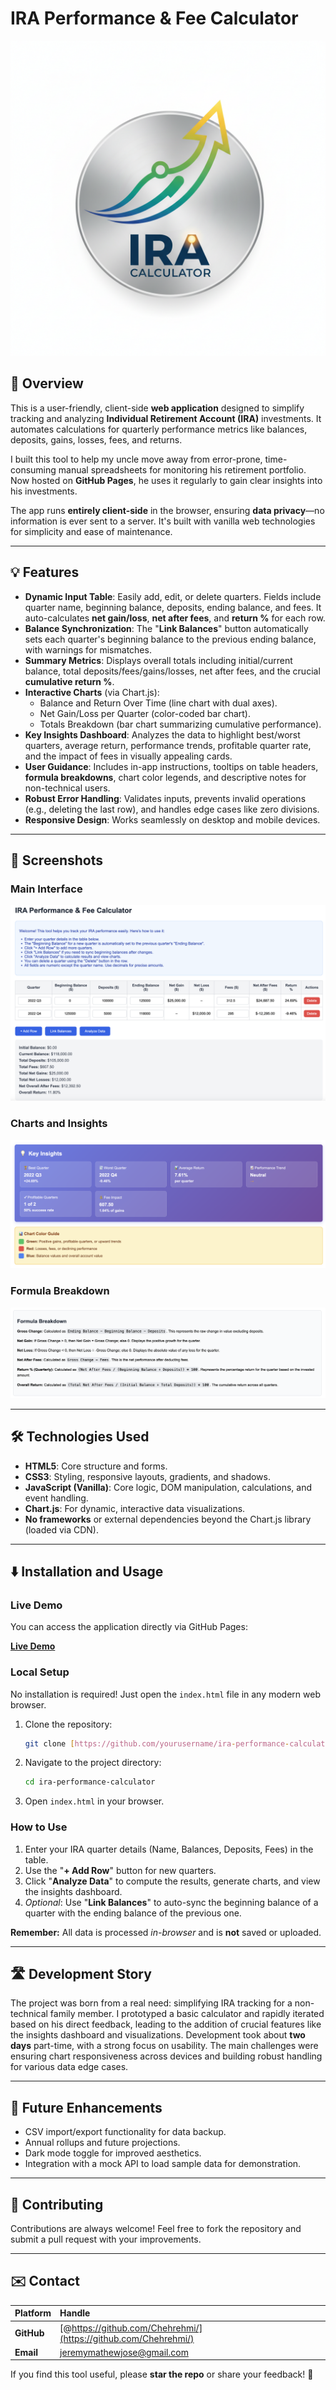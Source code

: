 # IRA Performance & Fee Calculator

![IRA Performance Calculator Banner](ira-logo.png)

## 🚀 Overview

This is a user-friendly, client-side **web application** designed to simplify tracking and analyzing **Individual Retirement Account (IRA)** investments. It automates calculations for quarterly performance metrics like balances, deposits, gains, losses, fees, and returns.

I built this tool to help my uncle move away from error-prone, time-consuming manual spreadsheets for monitoring his retirement portfolio. Now hosted on **GitHub Pages**, he uses it regularly to gain clear insights into his investments.

The app runs **entirely client-side** in the browser, ensuring **data privacy**—no information is ever sent to a server. It's built with vanilla web technologies for simplicity and ease of maintenance.

---

## 💡 Features

- **Dynamic Input Table**: Easily add, edit, or delete quarters. Fields include quarter name, beginning balance, deposits, ending balance, and fees. It auto-calculates **net gain/loss**, **net after fees**, and **return %** for each row.
- **Balance Synchronization**: The "**Link Balances**" button automatically sets each quarter's beginning balance to the previous ending balance, with warnings for mismatches.
- **Summary Metrics**: Displays overall totals including initial/current balance, total deposits/fees/gains/losses, net after fees, and the crucial **cumulative return %**.
- **Interactive Charts** (via Chart.js):
    - Balance and Return Over Time (line chart with dual axes).
    - Net Gain/Loss per Quarter (color-coded bar chart).
    - Totals Breakdown (bar chart summarizing cumulative performance).
- **Key Insights Dashboard**: Analyzes the data to highlight best/worst quarters, average return, performance trends, profitable quarter rate, and the impact of fees in visually appealing cards.
- **User Guidance**: Includes in-app instructions, tooltips on table headers, **formula breakdowns**, chart color legends, and descriptive notes for non-technical users.
- **Robust Error Handling**: Validates inputs, prevents invalid operations (e.g., deleting the last row), and handles edge cases like zero divisions.
- **Responsive Design**: Works seamlessly on desktop and mobile devices.

---

## 📸 Screenshots

### Main Interface
![Main Table and Buttons](main-interface.png)

### Charts and Insights
![Visualizations1](insights&charts1.png)

### Formula Breakdown
![Formulas Section](formula-breakdown.png)

---

## 🛠 Technologies Used

- **HTML5**: Core structure and forms.
- **CSS3**: Styling, responsive layouts, gradients, and shadows.
- **JavaScript (Vanilla)**: Core logic, DOM manipulation, calculations, and event handling.
- **Chart.js**: For dynamic, interactive data visualizations.
- **No frameworks** or external dependencies beyond the Chart.js library (loaded via CDN).

---

## ⬇️ Installation and Usage

### Live Demo

You can access the application directly via GitHub Pages:

[**Live Demo**]([https://chehrehmi.github.io/Portfolio_Caclulator/])

### Local Setup

No installation is required! Just open the `index.html` file in any modern web browser.

1.  Clone the repository:
    ```bash
    git clone [https://github.com/yourusername/ira-performance-calculator.git](https://github.com/yourusername/ira-performance-calculator.git)
    ```
2.  Navigate to the project directory:
    ```bash
    cd ira-performance-calculator
    ```
3.  Open `index.html` in your browser.

### How to Use

1.  Enter your IRA quarter details (Name, Balances, Deposits, Fees) in the table.
2.  Use the "**+ Add Row**" button for new quarters.
3.  Click "**Analyze Data**" to compute the results, generate charts, and view the insights dashboard.
4.  *Optional*: Use "**Link Balances**" to auto-sync the beginning balance of a quarter with the ending balance of the previous one.

**Remember:** All data is processed *in-browser* and is **not** saved or uploaded.

---

## 🛣 Development Story

The project was born from a real need: simplifying IRA tracking for a non-technical family member. I prototyped a basic calculator and rapidly iterated based on his direct feedback, leading to the addition of crucial features like the insights dashboard and visualizations. Development took about **two days** part-time, with a strong focus on usability. The main challenges were ensuring chart responsiveness across devices and building robust handling for various data edge cases.

---

## 🌟 Future Enhancements

-   CSV import/export functionality for data backup.
-   Annual rollups and future projections.
-   Dark mode toggle for improved aesthetics.
-   Integration with a mock API to load sample data for demonstration.

---

## 🤝 Contributing

Contributions are always welcome! Feel free to fork the repository and submit a pull request with your improvements.

---


## ✉️ Contact

| Platform | Handle |
| :--- | :--- |
| **GitHub** | [@https://github.com/Chehrehmi/](https://github.com/Chehrehmi/) |
| **Email** | jeremymathewjose@gmail.com |

If you find this tool useful, please **star the repo** or share your feedback! 🚀

